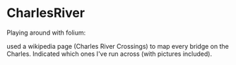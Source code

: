 # CharlesRiver
Playing around with folium:

used a wikipedia page (Charles River Crossings) to map every bridge on the Charles. Indicated which ones I've run across (with pictures included).
